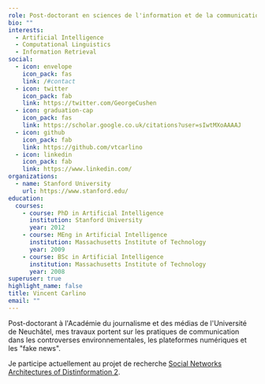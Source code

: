 ```yaml
---
role: Post-doctorant en sciences de l'information et de la communication
bio: ""
interests:
  - Artificial Intelligence
  - Computational Linguistics
  - Information Retrieval
social:
  - icon: envelope
    icon_pack: fas
    link: /#contact
  - icon: twitter
    icon_pack: fab
    link: https://twitter.com/GeorgeCushen
  - icon: graduation-cap
    icon_pack: fas
    link: https://scholar.google.co.uk/citations?user=sIwtMXoAAAAJ
  - icon: github
    icon_pack: fab
    link: https://github.com/vtcarlino
  - icon: linkedin
    icon_pack: fab
    link: https://www.linkedin.com/
organizations:
  - name: Stanford University
    url: https://www.stanford.edu/
education:
  courses:
    - course: PhD in Artificial Intelligence
      institution: Stanford University
      year: 2012
    - course: MEng in Artificial Intelligence
      institution: Massachusetts Institute of Technology
      year: 2009
    - course: BSc in Artificial Intelligence
      institution: Massachusetts Institute of Technology
      year: 2008
superuser: true
highlight_name: false
title: Vincent Carlino
email: ""
---
```

Post-doctorant à l'Académie du journalisme et des médias de l'Université de Neuchâtel, mes travaux portent sur les pratiques de communication dans les controverses environnementales, les plateformes numériques et les "fake news".

Je participe actuellement au projet de recherche [Social Networks Architectures of Distinformation 2](https://www.media-initiative.ch/project/sad-ii/).